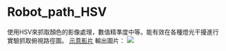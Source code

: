 # Robot_path_HSV
使用HSV來抓取顏色的影像處理，數值精準度中等。能有效在各種燈光干擾進行實驗抓取俯視路徑圖。
[示意影片](https://youtu.be/adOzmdqLpRI)
輸出圖片：
![](https://i.imgur.com/a0mSk1K.jpg)

